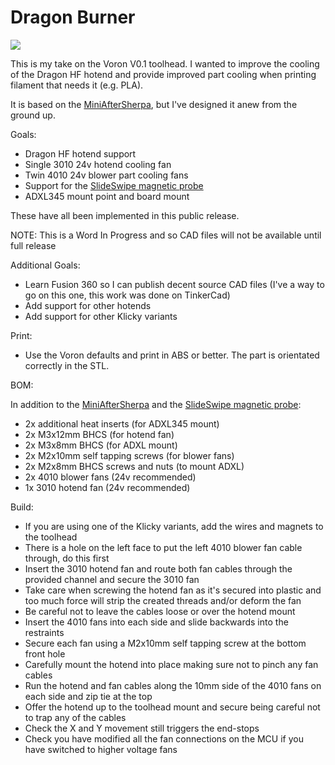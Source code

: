 # Dragon Burner
![](./Images/Dragon_Burner.png)

This is my take on the Voron V0.1 toolhead. I wanted to improve the cooling of the Dragon HF hotend and provide improved part cooling when printing filament that needs it (e.g. PLA).

It is based on the [MiniAfterSherpa](https://github.com/KurioHonoo/Mini-AfterSherpa), but I've designed it anew from the ground up.

Goals:

- Dragon HF hotend support
- Single 3010 24v hotend cooling fan
- Twin 4010 24v blower part cooling fans
- Support for the [SlideSwipe magnetic probe](https://github.com/chestwood96/SlideSwipe)
- ADXL345 mount point and board mount

These have all been implemented in this public release.

NOTE: This is a Word In Progress and so CAD files will not be available until full release

Additional Goals:

- Learn Fusion 360 so I can publish decent source CAD files (I've a way to go on this one, this work was done on TinkerCad)
- Add support for other hotends
- Add support for other Klicky variants

Print:

- Use the Voron defaults and print in ABS or better. The part is orientated correctly in the STL.

BOM:

In addition to the [MiniAfterSherpa](https://github.com/KurioHonoo/Mini-AfterSherpa) and the [SlideSwipe magnetic probe](https://github.com/chestwood96/SlideSwipe):

- 2x additional heat inserts (for ADXL345 mount)
- 2x M3x12mm BHCS (for hotend fan)
- 2x M3x8mm BHCS (for ADXL mount)
- 2x M2x10mm self tapping screws (for blower fans)
- 2x M2x8mm BHCS screws and nuts (to mount ADXL)
- 2x 4010 blower fans (24v recommended)
- 1x 3010 hotend fan (24v recommended)

Build:

- If you are using one of the Klicky variants, add the wires and magnets to the toolhead
- There is a hole on the left face to put the left 4010 blower fan cable through, do this first
- Insert the 3010 hotend fan and route both fan cables through the provided channel and secure the 3010 fan
- Take care when screwing the hotend fan as it's secured into plastic and too much force will strip the created threads and/or deform the fan
- Be careful not to leave the cables loose or over the hotend mount
- Insert the 4010 fans into each side and slide backwards into the restraints
- Secure each fan using a M2x10mm self tapping screw at the bottom front hole
- Carefully mount the hotend into place making sure not to pinch any fan cables
- Run the hotend and fan cables along the 10mm side of the 4010 fans on each side and zip tie at the top
- Offer the hotend up to the toolhead mount and secure being careful not to trap any of the cables
- Check the X and Y movement still triggers the end-stops
- Check you have modified all the fan connections on the MCU if you have switched to higher voltage fans

